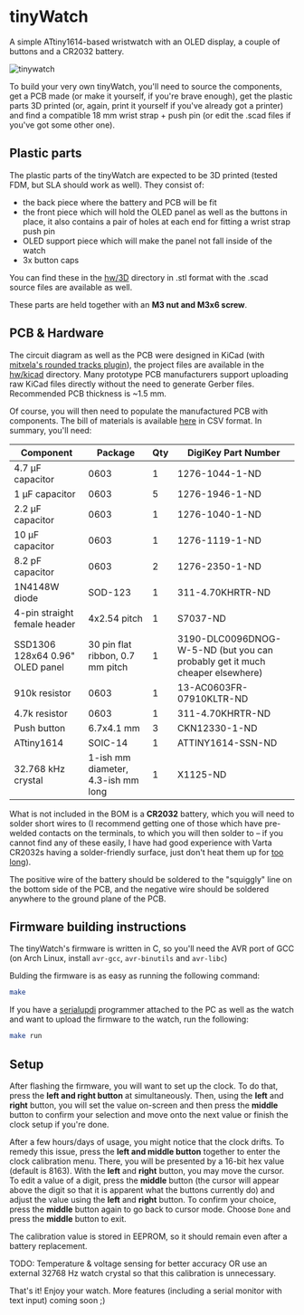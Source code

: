 # tinyWatch

A simple ATtiny1614-based wristwatch with an OLED display, a couple of buttons and a CR2032 battery.

![tinywatch](https://user-images.githubusercontent.com/41787099/195558866-5d9a7961-0574-4461-b3f9-89c7d53c51ee.jpg)

To build your very own tinyWatch, you'll need to source the components, get a PCB made (or make it yourself, if you're brave enough), get the plastic parts 3D printed (or, again, print it yourself if you've already got a printer) and find a compatible 18 mm wrist strap + push pin (or edit the .scad files if you've got some other one).

## Plastic parts

The plastic parts of the tinyWatch are expected to be 3D printed (tested FDM, but SLA should work as well). They consist of:

- the back piece where the battery and PCB will be fit
- the front piece which will hold the OLED panel as well as the buttons in place, it also contains a pair of holes at each end for fitting a wrist strap push pin
- OLED support piece which will make the panel not fall inside of the watch
- 3x button caps

You can find these in the [hw/3D](https://github.com/prochazkaml/tinyWatch/tree/master/hw/3D) directory in .stl format with the .scad source files are available as well.

These parts are held together with an **M3 nut and M3x6 screw**.

## PCB & Hardware

The circuit diagram as well as the PCB were designed in KiCad (with [mitxela's rounded tracks plugin](https://github.com/mitxela/kicad-round-tracks)), the project files are available in the [hw/kicad](https://github.com/prochazkaml/tinyWatch/tree/master/hw/kicad) directory. Many prototype PCB manufacturers support uploading raw KiCad files directly without the need to generate Gerber files. Recommended PCB thickness is ~1.5 mm.

Of course, you will then need to populate the manufactured PCB with components. The bill of materials is available [here](https://github.com/prochazkaml/tinyWatch/blob/master/hw/kicad/tinywatch.csv) in CSV format. In summary, you'll need:

|Component|Package|Qty|DigiKey Part Number|
|-|-|-|-|
|4.7 μF capacitor|0603|1|1276-1044-1-ND|
|1 μF capacitor|0603|5|1276-1946-1-ND|
|2.2 μF capacitor|0603|1|1276-1040-1-ND|
|10 μF capacitor|0603|1|1276-1119-1-ND|
|8.2 pF capacitor|0603|2|1276-2350-1-ND|
|1N4148W diode|SOD-123|1|311-4.70KHRTR-ND|
|4-pin straight female header|4x2.54 pitch|1|S7037-ND|
|SSD1306 128x64 0.96" OLED panel|30 pin flat ribbon, 0.7 mm pitch|1|3190-DLC0096DNOG-W-5-ND (but you can probably get it much cheaper elsewhere)|
|910k resistor|0603|1|13-AC0603FR-07910KLTR-ND|
|4.7k resistor|0603|1|311-4.70KHRTR-ND|
|Push button|6.7x4.1 mm|3|CKN12330-1-ND|
|ATtiny1614|SOIC-14|1|ATTINY1614-SSN-ND|
|32.768 kHz crystal|1-ish mm diameter, 4.3-ish mm long|1|X1125-ND|

What is not included in the BOM is a **CR2032** battery, which you will need to solder short wires to (I recommend getting one of those which have pre-welded contacts on the terminals, to which you will then solder to – if you cannot find any of these easily, I have had good experience with Varta CR2032s having a solder-friendly surface, just don't heat them up for [too long](https://www.youtube.com/watch?v=wmnAx6pzDoQ)).

The positive wire of the battery should be soldered to the "squiggly" line on the bottom side of the PCB, and the negative wire should be soldered anywhere to the ground plane of the PCB.

## Firmware building instructions

The tinyWatch's firmware is written in C, so you'll need the AVR port of GCC (on Arch Linux, install `avr-gcc`, `avr-binutils` and `avr-libc`)

Bulding the firmware is as easy as running the following command:

```bash
make
```

If you have a [serialupdi](https://github.com/SpenceKonde/AVR-Guidance/blob/master/UPDI/jtag2updi.md) programmer attached to the PC as well as the watch and want to upload the firmware to the watch, run the following:

```bash
make run
```

## Setup

After flashing the firmware, you will want to set up the clock. To do that, press the **left and right button** at simultaneously. Then, using the **left** and **right** button, you will set the value on-screen and then press the **middle** button to confirm your selection and move onto the next value or finish the clock setup if you're done.

After a few hours/days of usage, you might notice that the clock drifts. To remedy this issue, press the **left and middle button** together to enter the clock calibration menu. There, you will be presented by a 16-bit hex value (default is 8163). With the **left** and **right** button, you may move the cursor. To edit a value of a digit, press the **middle** button (the cursor will appear above the digit so that it is apparent what the buttons currently do) and adjust the value using the **left** and **right** button. To confirm your choice, press the **middle** button again to go back to cursor mode. Choose `Done` and press the **middle** button to exit.

The calibration value is stored in EEPROM, so it should remain even after a battery replacement.

TODO: Temperature & voltage sensing for better accuracy OR use an external 32768 Hz watch crystal so that this calibration is unnecessary.

That's it! Enjoy your watch. More features (including a serial monitor with text input) coming soon ;)

